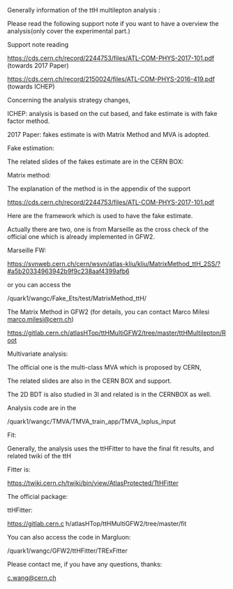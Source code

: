  Generally information of the ttH multilepton analysis :

Please read the following support note if you want to have a overview the analysis(only cover the experimental part.)

Support note reading

https://cds.cern.ch/record/2244753/files/ATL-COM-PHYS-2017-101.pdf (towards 2017 Paper)

https://cds.cern.ch/record/2150024/files/ATL-COM-PHYS-2016-419.pdf (towards ICHEP)

Concerning the analysis strategy changes,

ICHEP: analysis is based on the cut based, and fake estimate is with fake factor method.

2017 Paper: fakes estimate is with Matrix Method and MVA is adopted.

Fake estimation:

The related slides of the fakes estimate are in the CERN BOX:

Matrix method:

The explanation of the method is in the appendix of the support

https://cds.cern.ch/record/2244753/files/ATL-COM-PHYS-2017-101.pdf

Here are the framework which is used to have the fake estimate.

Actually there are two, one is from Marseille as the cross check of the official one which is already implemented in GFW2.

Marseille FW:

https://svnweb.cern.ch/cern/wsvn/atlas-kliu/kliu/MatrixMethod_ttH_2SS/?#a5b20334963942b9f9c238aaf4399afb6

or you can access the

/quark1/wangc/Fake_Ets/test/MatrixMethod_ttH/

The Matrix Method in GFW2 (for details, you can contact Marco Milesi <marco.milesi@cern.ch>)

https://gitlab.cern.ch/atlasHTop/ttHMultiGFW2/tree/master/ttHMultilepton/Root

Multivariate analysis:

The official one is the multi-class MVA which is proposed by CERN,

The related slides are also in the CERN BOX and support.

The 2D BDT is also studied in 3l and related is in the CERNBOX as well.

Analysis code are in the

/quark1/wangc/TMVA/TMVA_train_app/TMVA_lxplus_input

Fit:

Generally, the analysis uses the ttHFitter to have the final fit results, and related twiki of the ttH

Fitter is:

https://twiki.cern.ch/twiki/bin/view/AtlasProtected/TtHFitter

The official package:

ttHFitter:

https://gitlab.cern.c h/atlasHTop/ttHMultiGFW2/tree/master/fit

You can also access the code in Margluon:

/quark1/wangc/GFW2/ttHFitter/TRExFitter

Please contact me, if you have any questions, thanks:

c.wang@cern.ch 

